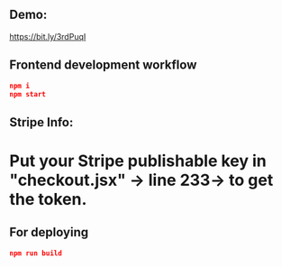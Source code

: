 ## Demo:
  
  https://bit.ly/3rdPuqI
  
## Frontend development workflow

```json
npm i
npm start
```
## Stripe Info:
# Put your Stripe publishable key in "checkout.jsx" -> line 233-> to get the token.

## For deploying

```json
npm run build
```
